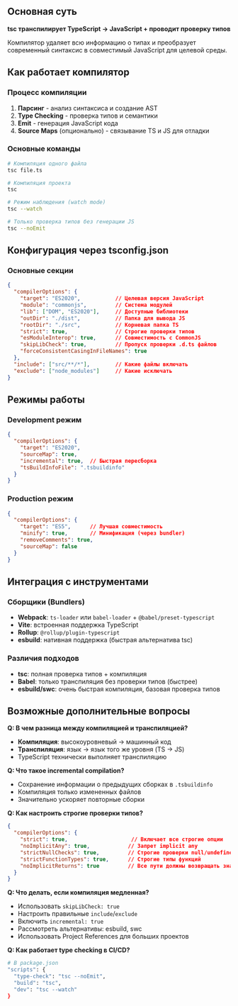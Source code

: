 ## Основная суть

**tsc транспилирует TypeScript → JavaScript + проводит проверку типов**

Компилятор удаляет всю информацию о типах и преобразует современный синтаксис в совместимый JavaScript для целевой среды.

## Как работает компилятор

### Процесс компиляции

1. **Парсинг** - анализ синтаксиса и создание AST
2. **Type Checking** - проверка типов и семантики
3. **Emit** - генерация JavaScript кода
4. **Source Maps** (опционально) - связывание TS и JS для отладки

### Основные команды

```bash
# Компиляция одного файла
tsc file.ts

# Компиляция проекта
tsc

# Режим наблюдения (watch mode)
tsc --watch

# Только проверка типов без генерации JS
tsc --noEmit
```

## Конфигурация через tsconfig.json

### Основные секции

```json
{
  "compilerOptions": {
    "target": "ES2020",           // Целевая версия JavaScript
    "module": "commonjs",         // Система модулей
    "lib": ["DOM", "ES2020"],     // Доступные библиотеки
    "outDir": "./dist",           // Папка для вывода JS
    "rootDir": "./src",           // Корневая папка TS
    "strict": true,               // Строгие проверки типов
    "esModuleInterop": true,      // Совместимость с CommonJS
    "skipLibCheck": true,         // Пропуск проверки .d.ts файлов
    "forceConsistentCasingInFileNames": true
  },
  "include": ["src/**/*"],        // Какие файлы включать
  "exclude": ["node_modules"]     // Какие исключать
}

```

## Режимы работы

### Development режим

```json
{
  "compilerOptions": {
    "target": "ES2020",
    "sourceMap": true,
    "incremental": true,  // Быстрая пересборка
    "tsBuildInfoFile": ".tsbuildinfo"
  }
}
```

### Production режим

```json
{
  "compilerOptions": {
    "target": "ES5",      // Лучшая совместимость
    "minify": true,       // Минификация (через bundler)
    "removeComments": true,
    "sourceMap": false
  }
}
```

## Интеграция с инструментами

### Сборщики (Bundlers)

- **Webpack**: `ts-loader` или `babel-loader` + `@babel/preset-typescript`
- **Vite**: встроенная поддержка TypeScript
- **Rollup**: `@rollup/plugin-typescript`
- **esbuild**: нативная поддержка (быстрая альтернатива tsc)

### Различия подходов

- **tsc**: полная проверка типов + компиляция
- **Babel**: только транспиляция без проверки типов (быстрее)
- **esbuild/swc**: очень быстрая компиляция, базовая проверка типов

## Возможные дополнительные вопросы

**Q: В чем разница между компиляцией и транспиляцией?**

- **Компиляция**: высокоуровневый → машинный код
- **Транспиляция**: язык → язык того же уровня (TS → JS)
- TypeScript технически выполняет транспиляцию

**Q: Что такое incremental compilation?**

- Сохранение информации о предыдущих сборках в `.tsbuildinfo`
- Компиляция только измененных файлов
- Значительно ускоряет повторные сборки

**Q: Как настроить строгие проверки типов?**

```json
{
  "compilerOptions": {
    "strict": true,                    // Включает все строгие опции
    "noImplicitAny": true,            // Запрет implicit any
    "strictNullChecks": true,         // Строгие проверки null/undefined
    "strictFunctionTypes": true,      // Строгие типы функций
    "noImplicitReturns": true         // Все пути должны возвращать значение
  }
}
```

**Q: Что делать, если компиляция медленная?**

- Использовать `skipLibCheck: true`
- Настроить правильные `include`/`exclude`
- Включить `incremental: true`
- Рассмотреть альтернативы: esbuild, swc
- Использовать Project References для больших проектов

**Q: Как работает type checking в CI/CD?**

```bash
# В package.json
"scripts": {
  "type-check": "tsc --noEmit",
  "build": "tsc",
  "dev": "tsc --watch"
}
```